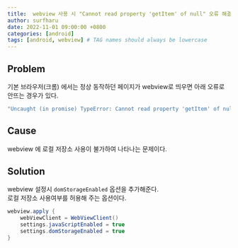 ```yaml
---
title:  webview 사용 시 "Cannot read property 'getItem' of null" 오류 해결하기
author: surfharu
date: 2022-11-01 09:00:00 +0800
categories: [android]
tags: [android, webview] # TAG names should always be lowercase
---
```


## Problem
기본 브라우저(크롬) 에서는 정상 동작하던 페이지가 webview로 띄우면 아래 오류로 안뜨는 경우가 있다.

```bash
"Uncaught (in promise) TypeError: Cannot read property 'getItem' of null" 
```

## Cause
webview 에 로컬 저장소 사용이 불가하여 나타나는 문제이다.

## Solution
webview 설정시 `domStorageEnabled` 옵션을 추가해준다.  
로컬 저장소 사용여부를 허용해 주는 옵션이다.

```java
webview.apply {
    webViewClient = WebViewClient()
    settings.javaScriptEnabled = true
    settings.domStorageEnabled = true
}
```